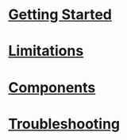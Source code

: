 ﻿# [Getting Started](zplanner_getting_started.md)
# [Limitations](limitations.md)
# [Components](components.md)
# [Troubleshooting](troubleshooting.md)